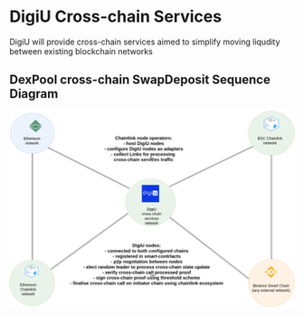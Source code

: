 # DigiU Cross-chain Services

DigiU will provide cross-chain services aimed to simplify moving liqudity between existing blockchain networks 


## DexPool cross-chain SwapDeposit Sequence Diagram

![high-level integration diagram](./docs/digiu-chainlink-global.png)
